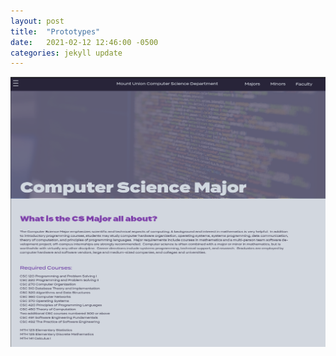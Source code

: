 ```yaml
---
layout: post
title:  "Prototypes"
date:   2021-02-12 12:46:00 -0500
categories: jekyll update
---
```


![prototypes3](/assets/img/prototypes3.png "Major Screen")

